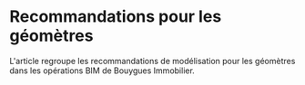 # Recommandations pour les géomètres

L'article regroupe les recommandations de modélisation pour les géomètres dans les opérations BIM de Bouygues Immobilier.


